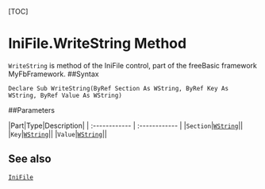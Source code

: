 [TOC]
# IniFile.WriteString Method

`WriteString` is method of the IniFile control, part of the freeBasic framework MyFbFramework.
##Syntax
```freeBasic
Declare Sub WriteString(ByRef Section As WString, ByRef Key As WString, ByRef Value As WString)
```

##Parameters

|Part|Type|Description|
| :------------ | :------------ |
|`Section`|[`WString`]("https://www.freebasic.net/wiki/KeyPgWString")||
|`Key`|[`WString`]("https://www.freebasic.net/wiki/KeyPgWString")||
|`Value`|[`WString`]("https://www.freebasic.net/wiki/KeyPgWString")||
## See also
[`IniFile`](IniFile.md)
